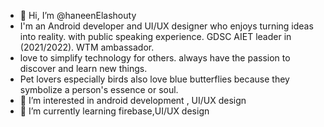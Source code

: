 - 👋 Hi, I’m @haneenElashouty 
- I'm an Android developer and UI/UX designer who enjoys turning ideas into reality. with public speaking experience. GDSC AIET leader in (2021/2022). WTM ambassador.
- love to simplify technology for others. always have the passion to discover and learn new things.
- Pet lovers especially birds also love blue butterflies because they symbolize a person's essence or soul. 
- 👀 I’m interested in android development , UI/UX design
- 🌱 I’m currently learning firebase,UI/UX design
